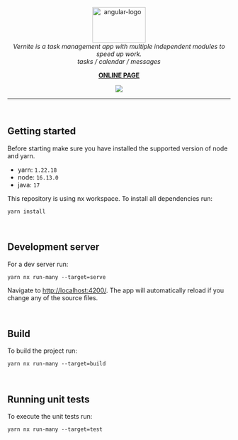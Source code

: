 <p align="center">
  <img src="https://vernite.dev/en-US/assets/metadata/logo_with_name.svg" alt="angular-logo" width="120px" height="80px"/>
  <br>
  <i>Vernite is a task management app with multiple independent modules to speed up work.
    <br>tasks / calendar / messages</i>
  <br>
</p>

<p align="center">
  <a href="https://vernite.dev/pl-PL/"><strong>ONLINE PAGE</strong></a>
  <br>
</p>

<p align="center">
  <img src="https://camo.githubusercontent.com/bb8c978f0a4b62e646273b8a5ea2ef05690184ae23d98109a0fc5cc5f450a6f8/68747470733a2f2f696d672e736869656c64732e696f2f62616467652f616e67756c61722d6c6f76652d626c75653f6c6f676f3d616e67756c617226616e67756c61723d6c6f7665" />
  <!-- <img src="https://vernite.github.io/frontend/dev/assets/badges/badge-tests-result.svg" />
  <img src="https://vernite.github.io/frontend/dev/assets/badges/badge-coverage.svg" />
  <img src="https://vernite.github.io/frontend/dev/assets/badges/badge-documentation.svg" />
  <a href="https://codecov.io/gh/Vernite/frontend" >
    <img src="https://codecov.io/gh/Vernite/frontend/branch/master/graph/badge.svg?token=QC0TRNLPL0"/>
  </a> -->
</p>

<hr>
<p><br/></p>

## Getting started

Before starting make sure you have installed the supported version of node and yarn.

- yarn: `1.22.18`
- node: `16.13.0`
- java: `17`

This repository is using nx workspace. To install all dependencies run:

```
yarn install
```

<p><br/></p>

## Development server

For a dev server run:

```
yarn nx run-many --target=serve
```

Navigate to [http://localhost:4200/](http://localhost:4200/). The app will automatically reload if you change any of the source files.

<p><br/></p>

## Build

To build the project run:

```
yarn nx run-many --target=build
```

<p><br/></p>

## Running unit tests

To execute the unit tests run:

```
yarn nx run-many --target=test
```

<p><br/></p>
